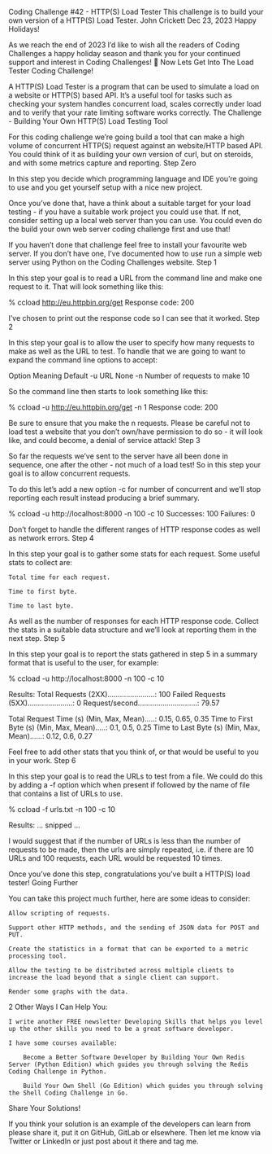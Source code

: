 Coding Challenge #42 - HTTP(S) Load Tester
This challenge is to build your own version of a HTTP(S) Load Tester.
John Crickett
Dec 23, 2023
Happy Holidays!

As we reach the end of 2023 I’d like to wish all the readers of Coding Challenges a happy holiday season and thank you for your continued support and interest in Coding Challenges! 🎉
Now Lets Get Into The Load Tester Coding Challenge!

A HTTP(S) Load Tester is a program that can be used to simulate a load on a website or HTTP(S) based API. It’s a useful tool for tasks such as checking your system handles concurrent load, scales correctly under load and to verify that your rate limiting software works correctly.
The Challenge - Building Your Own HTTP(S) Load Testing Tool

For this coding challenge we’re going build a tool that can make a high volume of concurrent HTTP(S) request against an website/HTTP based API. You could think of it as building your own version of curl, but on steroids, and with some metrics capture and reporting.
Step Zero

In this step you decide which programming language and IDE you’re going to use and you get yourself setup with a nice new project.

Once you’ve done that, have a think about a suitable target for your load testing - if you have a suitable work project you could use that. If not, consider setting up a local web server than you can use. You could even do the build your own web server coding challenge first and use that!

If you haven’t done that challenge feel free to install your favourite web server. If you don’t have one, I’ve documented how to use run a simple web server using Python on the Coding Challenges website.
Step 1

In this step your goal is to read a URL from the command line and make one request to it. That will look something like this:

% ccload http://eu.httpbin.org/get
Response code: 200

I’ve chosen to print out the response code so I can see that it worked.
Step 2

In this step your goal is to allow the user to specify how many requests to make as well as the URL to test. To handle that we are going to want to expand the command line options to accept:

Option Meaning Default -u URL None -n Number of requests to make 10

So the command line then starts to look something like this:

% ccload -u http://eu.httpbin.org/get -n 1
Response code: 200

Be sure to ensure that you make the n requests. Please be careful not to load test a website that you don’t own/have permission to do so - it will look like, and could become, a denial of service attack!
Step 3

So far the requests we’ve sent to the server have all been done in sequence, one after the other - not much of a load test! So in this step your goal is to allow concurrent requests.

To do this let’s add a new option -c for number of concurrent and we’ll stop reporting each result instead producing a brief summary.

% ccload -u http://localhost:8000 -n 100 -c 10
Successes: 100
Failures: 0

Don’t forget to handle the different ranges of HTTP response codes as well as network errors.
Step 4

In this step your goal is to gather some stats for each request. Some useful stats to collect are:

    Total time for each request.

    Time to first byte.

    Time to last byte.

As well as the number of responses for each HTTP response code. Collect the stats in a suitable data structure and we’ll look at reporting them in the next step.
Step 5

In this step your goal is to report the stats gathered in step 5 in a summary format that is useful to the user, for example:

% ccload -u http://localhost:8000 -n 100 -c 10

Results:
 Total Requests (2XX).......................: 100
 Failed Requests (5XX)......................: 0
 Request/second.............................: 79.57

Total Request Time (s) (Min, Max, Mean).....: 0.15, 0.65, 0.35
Time to First Byte (s) (Min, Max, Mean).....: 0.1, 0.5, 0.25
Time to Last Byte (s) (Min, Max, Mean)......: 0.12, 0.6, 0.27

Feel free to add other stats that you think of, or that would be useful to you in your work.
Step 6

In this step your goal is to read the URLs to test from a file. We could do this by adding a -f option which when present if followed by the name of file that contains a list of URLs to use.

% ccload -f urls.txt -n 100 -c 10

Results:
... snipped ...

I would suggest that if the number of URLs is less than the number of requests to be made, then the urls are simply repeated, i.e. if there are 10 URLs and 100 requests, each URL would be requested 10 times.

Once you’ve done this step, congratulations you’ve built a HTTP(S) load tester!
Going Further

You can take this project much further, here are some ideas to consider:

    Allow scripting of requests.

    Support other HTTP methods, and the sending of JSON data for POST and PUT.

    Create the statistics in a format that can be exported to a metric processing tool.

    Allow the testing to be distributed across multiple clients to increase the load beyond that a single client can support.

    Render some graphs with the data.

2 Other Ways I Can Help You:

    I write another FREE newsletter Developing Skills that helps you level up the other skills you need to be a great software developer.

    I have some courses available:

        Become a Better Software Developer by Building Your Own Redis Server (Python Edition) which guides you through solving the Redis Coding Challenge in Python.

        Build Your Own Shell (Go Edition) which guides you through solving the Shell Coding Challenge in Go.

Share Your Solutions!

If you think your solution is an example of the developers can learn from please share it, put it on GitHub, GitLab or elsewhere. Then let me know via Twitter or LinkedIn or just post about it there and tag me.